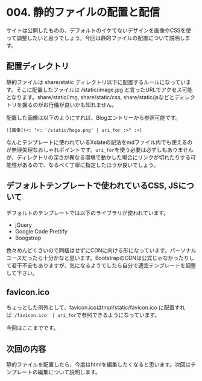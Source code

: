 # 004. 静的ファイルの配置と配信

サイトは公開したものの、デフォルトのイケてないデザインを画像やCSSを使って調整したいと思うでしょう。今回は静的ファイルの配置について説明します。

## 配置ディレクトリ

静的ファイルは share/static ディレクトリ以下に配置するルールになっています。そこに配置したファイルは /static/image.jpg と言ったURLでアクセス可能となります。share/static/img, share/static/css, share/static/jsなどとディレクトリを掘るのがお行儀が良いかも知れません。

配置した画像は以下のようにすれば、Blogエントリーから参照可能です。

    ![画像](<: "<: '/static/hoge.png' | uri_for :>" :>)

なんとテンプレートに使われているXslateの記法をmdファイル内でも使えるのが無理矢理なおしゃれポイントです。`uri_for`を使う必要は必ずしもありませんが、ディレクトリの深さが異なる環境で動かした場合にリンクが切れたりする可能性があるので、なるべく丁寧に指定したほうが良いでしょう。

## デフォルトテンプレートで使われているCSS, JSについて

デフォルトのテンプレートでは以下のライブラリが使われています。

- jQuery
- Google Code Prettify
- Boogstrap

色々めんどくさいので同梱はせずにCDNに向ける形になっています。パーソナルユースだったら十分かなと思います。BootstrapのCDNは公式じゃなかったりして若干不安もありますが、気になるようでしたら自分で適宜テンプレートを調整して下さい。

## favicon.ico

ちょっとした例外として、favicon.icoはtmpl/static/favicon.ico に配置すれば`'/favicon.ico' | uri_for`で参照できるようになっています。

今回はここまでです。

## 次回の内容

静的ファイルを配置したら、今度はhtmlを編集したくなると思います。次回はテンプレートの編集について説明します。
